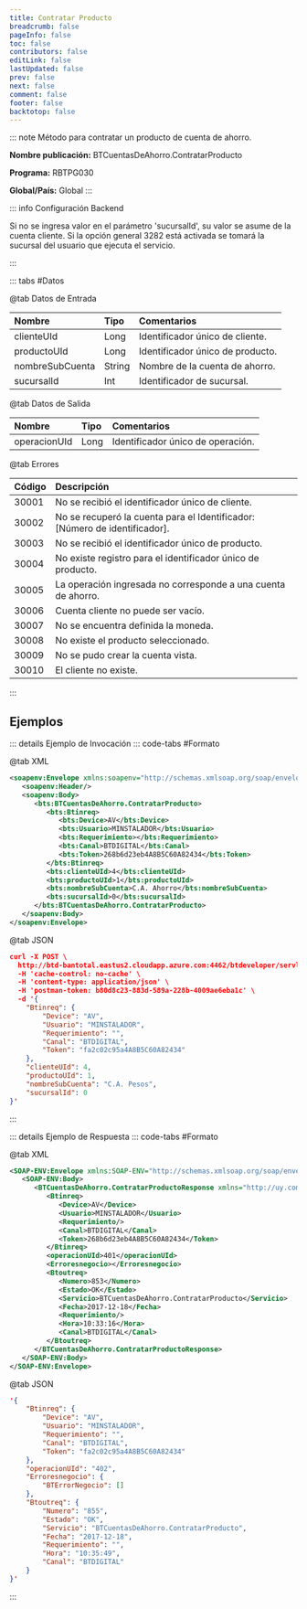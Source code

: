 ```yaml
---
title: Contratar Producto
breadcrumb: false
pageInfo: false
toc: false
contributors: false
editLink: false
lastUpdated: false
prev: false
next: false
comment: false
footer: false
backtotop: false
---
```


<!-- ABRE DATOS DEL MÉTODO -->
::: note Método para contratar un producto de cuenta de ahorro.

**Nombre publicación:** BTCuentasDeAhorro.ContratarProducto

**Programa:** RBTPG030

**Global/País:** Global
:::
<!-- CIERRA DATOS DEL MÉTODO -->

<!-- ABRE CONFIGURACIÓN BACKEND -->
::: info Configuración Backend

Si no se ingresa valor en el parámetro 'sucursalId', su valor se asume de la cuenta cliente. Si la opción general 3282 está activada se tomará la sucursal del usuario que ejecuta el servicio.

:::
<!-- CIERRA CONFIGURACIÓN BACKEND -->

<!-- ABRE TABLA DE DATOS -->
::: tabs #Datos 

@tab Datos de Entrada

Nombre | Tipo | Comentarios
:--------- | :--------- | :---------
clienteUId | Long | Identificador único de cliente.
productoUId | Long | Identificador único de producto.
nombreSubCuenta | String | Nombre de la cuenta de ahorro.
sucursalId | Int | Identificador de sucursal.

@tab Datos de Salida

Nombre | Tipo | Comentarios
:--------- | :----------- | :-----------
operacionUId | Long | Identificador único de operación.

@tab Errores

Código | Descripción
:--------- | :-----------
30001 | No se recibió el identificador único de cliente.
30002 | No se recuperó la cuenta para el Identificador: [Número de identificador].
30003 | No se recibió el identificador único de producto.
30004 | No existe registro para el identificador único de producto.
30005 | La operación ingresada no corresponde a una cuenta de ahorro.
30006 | Cuenta cliente no puede ser vacío.
30007 | No se encuentra definida la moneda.
30008 | No existe el producto seleccionado.
30009 | No se pudo crear la cuenta vista.
30010 | El cliente no existe.
::: 
<!-- CIERRA TABLA DE DATOS -->

## **Ejemplos**

<!-- ABRE EJEMPLO DE INVOCACIÓN -->
::: details Ejemplo de Invocación 
::: code-tabs #Formato

@tab XML
```xml
<soapenv:Envelope xmlns:soapenv="http://schemas.xmlsoap.org/soap/envelope/" xmlns:bts="http://uy.com.dlya.bantotal/BTSOA/">
   <soapenv:Header/>
   <soapenv:Body>
      <bts:BTCuentasDeAhorro.ContratarProducto>
         <bts:Btinreq>
            <bts:Device>AV</bts:Device>
            <bts:Usuario>MINSTALADOR</bts:Usuario>
            <bts:Requerimiento></bts:Requerimiento>
            <bts:Canal>BTDIGITAL</bts:Canal>
            <bts:Token>268b6d23eb4A8B5C60A82434</bts:Token>
         </bts:Btinreq>
         <bts:clienteUId>4</bts:clienteUId>
         <bts:productoUId>1</bts:productoUId>
         <bts:nombreSubCuenta>C.A. Ahorro</bts:nombreSubCuenta>
         <bts:sucursalId>0</bts:sucursalId>
      </bts:BTCuentasDeAhorro.ContratarProducto>
   </soapenv:Body>
</soapenv:Envelope>
```

@tab JSON
```json
curl -X POST \
  http://btd-bantotal.eastus2.cloudapp.azure.com:4462/btdeveloper/servlet/com.dlya.bantotal.odwsbt_BTCuentasDeAhorro?ContratarProducto=' \
  -H 'cache-control: no-cache' \
  -H 'content-type: application/json' \
  -H 'postman-token: b80d8c23-883d-589a-228b-4009ae6eba1c' \
  -d '{
	"Btinreq": {
		"Device": "AV",
		"Usuario": "MINSTALADOR",
		"Requerimiento": "",
		"Canal": "BTDIGITAL",
		"Token": "fa2c02c95a4A8B5C60A82434"
	},
    "clienteUId": 4,
    "productoUId": 1,
    "nombreSubCuenta": "C.A. Pesos",
    "sucursalId": 0
}'
```
:::
<!-- CIERRA EJEMPLO DE INVOCACIÓN -->

<!-- ABRE EJEMPLO DE RESPUESTA -->
::: details Ejemplo de Respuesta 
::: code-tabs #Formato

@tab XML
```xml
<SOAP-ENV:Envelope xmlns:SOAP-ENV="http://schemas.xmlsoap.org/soap/envelope/" xmlns:xsd="http://www.w3.org/2001/XMLSchema" xmlns:SOAP-ENC="http://schemas.xmlsoap.org/soap/encoding/" xmlns:xsi="http://www.w3.org/2001/XMLSchema-instance">
   <SOAP-ENV:Body>
      <BTCuentasDeAhorro.ContratarProductoResponse xmlns="http://uy.com.dlya.bantotal/BTSOA/">
         <Btinreq>
            <Device>AV</Device>
            <Usuario>MINSTALADOR</Usuario>
            <Requerimiento/>
            <Canal>BTDIGITAL</Canal>
            <Token>268b6d23eb4A8B5C60A82434</Token>
         </Btinreq>
         <operacionUId>401</operacionUId>
         <Erroresnegocio></Erroresnegocio>
         <Btoutreq>
            <Numero>853</Numero>
            <Estado>OK</Estado>
            <Servicio>BTCuentasDeAhorro.ContratarProducto</Servicio>
            <Fecha>2017-12-18</Fecha>
            <Requerimiento/>
            <Hora>10:33:16</Hora>
            <Canal>BTDIGITAL</Canal>
         </Btoutreq>
      </BTCuentasDeAhorro.ContratarProductoResponse>
   </SOAP-ENV:Body>
</SOAP-ENV:Envelope>
```

@tab JSON
```json
'{
	"Btinreq": {
		"Device": "AV",
		"Usuario": "MINSTALADOR",
		"Requerimiento": "",
		"Canal": "BTDIGITAL",
		"Token": "fa2c02c95a4A8B5C60A82434"
	},
    "operacionUId": "402",
    "Erroresnegocio": {
        "BTErrorNegocio": []
    },
    "Btoutreq": {
        "Numero": "855",
        "Estado": "OK",
        "Servicio": "BTCuentasDeAhorro.ContratarProducto",
        "Fecha": "2017-12-18",
        "Requerimiento": "",
        "Hora": "10:35:49",
        "Canal": "BTDIGITAL"
    }
}'
```
::: 
<!-- CIERRA EJEMPLO DE RESPUESTA -->